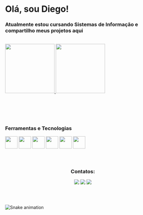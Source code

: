 <h1> Olá, sou Diego! </h1>
<a><h3>Atualmente estou cursando Sistemas de Informação e compartilho meus projetos aqui</h3></a>
<br>

<div>
<a href="https://github.com/diegogodoy06">
<img height="160em" src="https://github-readme-stats.vercel.app/api/top-langs/?username=diegogodoy06&layout=compact&langs_count=7&theme=dark"/> <img height="160em" src="https://github-readme-stats.vercel.app/api?username=diegogodoy06&show_icons=true&theme=dark&include_all_commits=true&count_private=true"/>
</div>
  
  
<br>  <div align="center" dir="auto"> 
<h2 dir="auto"></h2></div> <br>
<a><h3>Ferramentas e Tecnologias</h3></a>
  
<a><img src="https://cdn.jsdelivr.net/gh/devicons/devicon/icons/behance/behance-original.svg" width="40" height="40"/></a><a> <img src="https://cdn.jsdelivr.net/gh/devicons/devicon/icons/photoshop/photoshop-plain.svg" width="40" height="40"/></a> <a><img src="https://cdn.jsdelivr.net/gh/devicons/devicon/icons/html5/html5-original.svg" width="40" height="40"/></a> <a><img src="https://cdn.jsdelivr.net/gh/devicons/devicon/icons/css3/css3-original.svg" width="40" height="40"/></a> <a><img src="https://cdn.jsdelivr.net/gh/devicons/devicon/icons/python/python-original.svg" width="40" height="40"/></a> <a><img src="https://cdn.jsdelivr.net/gh/devicons/devicon/icons/csharp/csharp-original.svg" width="40" height="40"/></a>
  
  
  
<br>
<div align="center" dir="auto"> 
<h2 dir="auto"></h2>
  <a><h3>Contatos:</h3></a>

<div>
<a href="https://instagram.com/diego.hemsworth" target="_blank"><img src="https://img.shields.io/badge/-Instagram-%23E4405F?style=for-the-badge&logo=instagram&logoColor=white" target="_blank"></a>
<a href = "mailto:diegoalex-gdy@outlook.com"><img src="https://img.shields.io/badge/Microsoft_Outlook-0078D4?style=for-the-badge&logo=microsoft-outlook&logoColor=white" target="_blank"></a>
<a href="https://www.linkedin.com/in/seu-usuário-linkedln-aqui" target="_blank"><img src="https://img.shields.io/badge/-LinkedIn-%230077B5?style=for-the-badge&logo=linkedin&logoColor=white" target="_blank"></a>   
</div>
</div>
  <br><br>
  
  <div align="center" dir="auto"> 
<h2 dir="auto"></h2></div>


![Snake animation](https://github.com/diegogodoy06/diegogodoy06/blob/output/github-contribution-grid-snake.svg)
<br><br>
